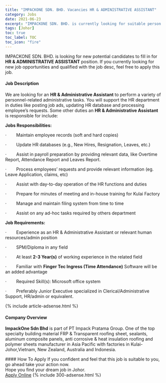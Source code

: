 ```yaml
---
title: "IMPACKONE SDN. BHD. Vacancies HR & ADMINISTRATIVE ASSISTANT" 
category: Jobs 
date: 2021-06-23 
excerpt: "IMPACKONE SDN. BHD. is currently looking for suitable person to fill in the HR & ADMINISTRATIVE ASSISTANT which based in Johor" 
tags: [Johor] 
toc: true 
toc_label: TOC 
toc_icon: "fire" 
--- 
```


<p>IMPACKONE SDN. BHD. is looking for new potential candidates to fill in for <b>HR & ADMINISTRATIVE ASSISTANT</b> position. If you currently looking for new job opportunities and qualified with the job desc, feel free to apply this job.
</p><div><div><h4>Job Description</h4></div><div><div><span><div><p>We are looking for an <strong>HR &amp; Administrative Assistant</strong> to perform a variety of personnel-related administrative tasks. You will support the HR department in duties like posting job ads, updating HR database and processing employee&#8217;s requests. Some other duties an <strong>HR &amp; Administrative Assistant</strong> is responsible for include:</p><p><strong>Jobs Responsibilities:</strong></p><p>&#183;&#160;&#160;&#160;&#160;&#160;&#160;&#160;&#160;Maintain employee records (soft and hard copies)</p><p>&#183;&#160;&#160;&#160;&#160;&#160;&#160;&#160;&#160;Update HR databases (e.g., New Hires, Resignation, Leaves, etc.)</p><p>&#183;&#160;&#160;&#160;&#160;&#160;&#160;&#160;&#160;Assist in payroll preparation by providing relevant data, like Overtime Report, Attendance Report and Leaves Report.</p><p>&#183;&#160;&#160;&#160;&#160;&#160;&#160;&#160;&#160;Process employees&#8217; requests and provide relevant information (eg. Leave Application, claims, etc)</p><p>&#183;&#160;&#160;&#160;&#160;&#160;&#160;&#160;&#160;Assist with day-to-day operation of the HR functions and duties</p><p>&#183;&#160;&#160;&#160;&#160;&#160;&#160;&#160;&#160;Prepare for minutes of meeting and in-house training for Kulai Factory</p><p>&#183;&#160;&#160;&#160;&#160;&#160;&#160;&#160;&#160;Manage and maintain filing system from time to time</p><p>&#183;&#160;&#160;&#160;&#160;&#160;&#160;&#160;&#160;Assist on any ad-hoc tasks required by others department</p><p><strong>Job Requirements:</strong></p><p>&#183;&#160;&#160;&#160;&#160;&#160;&#160;&#160;&#160;Experience as an HR &amp; Administrative Assistant or relevant human resources/admin position</p><p>&#183;&#160;&#160;&#160;&#160;&#160;&#160;&#160;&#160;SPM/Diploma in any field</p><p>&#183;&#160;&#160;&#160;&#160;&#160;&#160;&#160;&#160;At least <strong>2-3 Year(s)</strong> of working experience in the related field</p><p>&#183;&#160;&#160;&#160;&#160;&#160;&#160;&#160;&#160;Familiar with <strong>Finger Tec Ingress (Time Attendance)</strong> Software will be an added advantage</p><p>&#183;&#160;&#160;&#160;&#160;&#160;&#160;&#160;&#160;Required Skill(s): Microsoft office system</p><p>&#183;&#160;&#160;&#160;&#160;&#160;&#160;&#160;&#160;Preferably Junior Executive specialized in Clerical/Administrative Support, HR/admin or equivalent.</p></div></span></div></div></div> 
{% include article-adsense.html %} 
<div><div><h4>Company Overview</h4></div><div><div><span><div><p><strong>ImpackOne Sdn Bhd</strong> is part of PT Impack Pratama Group. One of the top specialty building material FRP &amp; Transparent roofing sheet, sealants, aluminum composite panels, anti corrosive &amp; heat insulation roofing and polymer sheets manufacturer in Asia Pacific&#160;with factories in Kulai- Johor,Vietnam, New Zealand, Australia and Indonesia.</p></div></span></div></div></div> 
#### How To Apply 
If you confident and feel that this job is suitable to you, go ahead take your action now. <br/> 
Hope you find your dream job in Johor. <br/> 
<a href="https://www.jobstreet.com.my/en/job/hr-administrative-assistant-4597916?jobId=jobstreet-my-job-4597916&" class="btn btn--info" target="_blank" rel="nofollow noopenner">Apply Online</a> 
{% include 300-adsense.html %} 